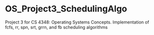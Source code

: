 # OS_Project3_SchedulingAlgo
Project 3 for CS 4348: Operating Systems Concepts. Implementation of fcfs, rr, spn, srt, grrn, and fb scheduling algorithms
